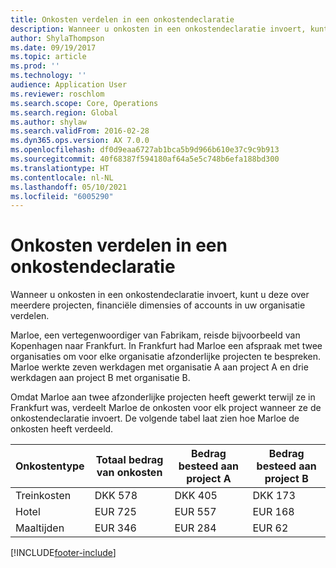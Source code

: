 ```yaml
---
title: Onkosten verdelen in een onkostendeclaratie
description: Wanneer u onkosten in een onkostendeclaratie invoert, kunt u deze over meerdere projecten, rechtspersonen of accounts in uw organisatie verdelen.
author: ShylaThompson
ms.date: 09/19/2017
ms.topic: article
ms.prod: ''
ms.technology: ''
audience: Application User
ms.reviewer: roschlom
ms.search.scope: Core, Operations
ms.search.region: Global
ms.author: shylaw
ms.search.validFrom: 2016-02-28
ms.dyn365.ops.version: AX 7.0.0
ms.openlocfilehash: df0d9eaa6727ab1bca5b9d966b610e37c9c9b913
ms.sourcegitcommit: 40f68387f594180af64a5e5c748b6efa188bd300
ms.translationtype: HT
ms.contentlocale: nl-NL
ms.lasthandoff: 05/10/2021
ms.locfileid: "6005290"
---
```

# <a name="expense-report-distributions"></a>Onkosten verdelen in een onkostendeclaratie

Wanneer u onkosten in een onkostendeclaratie invoert, kunt u deze over meerdere projecten, financiële dimensies of accounts in uw organisatie verdelen.

Marloe, een vertegenwoordiger van Fabrikam, reisde bijvoorbeeld van Kopenhagen naar Frankfurt. In Frankfurt had Marloe een afspraak met twee organisaties om voor elke organisatie afzonderlijke projecten te bespreken. Marloe werkte zeven werkdagen met organisatie A aan project A en drie werkdagen aan project B met organisatie B.

Omdat Marloe aan twee afzonderlijke projecten heeft gewerkt terwijl ze in Frankfurt was, verdeelt Marloe de onkosten voor elk project wanneer ze de onkostendeclaratie invoert. De volgende tabel laat zien hoe Marloe de onkosten heeft verdeeld.


| Onkostentype | Totaal bedrag van onkosten|Bedrag besteed aan project A| Bedrag besteed aan project B |
|--------------|---------------------|-------------------------------|---------------------------------|
|Treinkosten   |DKK 578              |DKK 405                        |DKK 173                          |
|Hotel         |EUR 725              |EUR 557                        |EUR 168                          |
|Maaltijden         |EUR 346              |EUR 284                        |EUR 62                           |



[!INCLUDE[footer-include](../includes/footer-banner.md)]
